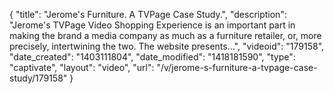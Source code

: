 {
    "title": "Jerome's Furniture. A TVPage Case Study.",
    "description": "Jerome's TVPage Video Shopping Experience is an important part in making the brand a media company as much as a furniture retailer, or, more precisely, intertwining the two. The website presents...",
    "videoid": "179158",
    "date_created": "1403111804",
    "date_modified": "1418181590",
    "type": "captivate",
    "layout": "video",
    "url": "\/v\/jerome-s-furniture-a-tvpage-case-study\/179158"
}